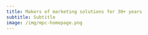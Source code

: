 ```yaml
---
title: Makers of marketing solutions for 30+ years
subtitle: Subtitle
image: /img/mpc-homepage.png
---
```


